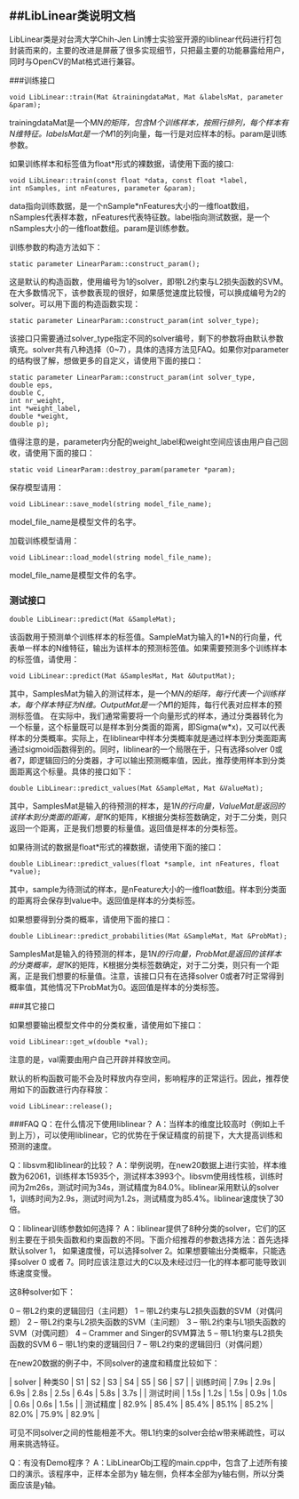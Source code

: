 ##LibLinear类说明文档
---
LibLinear类是对台湾大学Chih-Jen Lin博士实验室开源的liblinear代码进行打包封装而来的，主要的改进是屏蔽了很多实现细节，只把最主要的功能暴露给用户，同时与OpenCV的Mat格式进行兼容。

###训练接口

```
void LibLinear::train(Mat &trainingdataMat, Mat &labelsMat, parameter &param);
```

trainingdataMat是一个M*N的矩阵，包含M个训练样本，按照行排列，每个样本有N维特征。labelsMat是一个M*1的列向量，每一行是对应样本的标。param是训练参数。

如果训练样本和标签值为float*形式的裸数据，请使用下面的接口:

```
void LibLinear::train(const float *data, const float *label,
int nSamples, int nFeatures, parameter &param);
```

data指向训练数据，是一个nSample*nFeatures大小的一维float数组，nSamples代表样本数，nFeatures代表特征数。label指向测试数据，是一个nSamples大小的一维float数组。param是训练参数。

训练参数的构造方法如下：

```
static parameter LinearParam::construct_param();
```

这是默认的构造函数，使用编号为1的solver，即带L2约束与L2损失函数的SVM。在大多数情况下，该参数表现的很好，如果感觉速度比较慢，可以换成编号为2的solver。可以用下面的构造函数实现：

```
static parameter LinearParam::construct_param(int solver_type);
```

该接口只需要通过solver_type指定不同的solver编号，剩下的参数将由默认参数填充。solver共有八种选择（0~7），具体的选择方法见FAQ。如果你对parameter的结构很了解，想做更多的自定义，请使用下面的接口：

```
static parameter LinearParam::construct_param(int solver_type,
double eps,
double C,
int nr_weight,
int *weight_label,
double *weight,
double p);
```

值得注意的是，parameter内分配的weight_label和weight空间应该由用户自己回收，请使用下面的接口：

```
static void LinearParam::destroy_param(parameter *param);
```

保存模型请用：

```
void LibLinear::save_model(string model_file_name);
```

model_file_name是模型文件的名字。

加载训练模型请用：

```
void LibLinear::load_model(string model_file_name);
```

model_file_name是模型文件的名字。

### 测试接口

```
double LibLinear::predict(Mat &SampleMat);
```

该函数用于预测单个训练样本的标签值。SampleMat为输入的1*N的行向量，代表单一样本的N维特征，输出为该样本的预测标签值。如果需要预测多个训练样本的标签值，请使用：

```
void LibLinear::predict(Mat &SamplesMat, Mat &OutputMat);
```

其中，SamplesMat为输入的测试样本，是一个M*N的矩阵，每行代表一个训练样本，每个样本特征为N维。OutputMat是一个M*1的矩阵，每行代表对应样本的预测标签值。
在实际中，我们通常需要将一个向量形式的样本，通过分类器转化为一个标量，这个标量既可以是样本到分类面的距离，即Sigma(w*x)，又可以代表样本的分类概率。实际上，在liblinear中样本分类概率就是通过样本到分类面距离通过sigmoid函数得到的。同时，liblinear的一个局限在于，只有选择solver 0或者7，即逻辑回归的分类器，才可以输出预测概率值，因此，推荐使用样本到分类面距离这个标量。具体的接口如下：

```
double LibLinear::predict_values(Mat &SampleMat, Mat &ValueMat);
```

其中，SamplesMat是输入的待预测的样本，是1*N的行向量，ValueMat是返回的该样本到分类面的距离，是1*K的矩阵，K根据分类标签数确定，对于二分类，则只返回一个距离，正是我们想要的标量值。返回值是样本的分类标签。

如果待测试的数据是float*形式的裸数据，请使用下面的接口：

```
double LibLinear::predict_values(float *sample, int nFeatures, float *value);
```

其中，sample为待测试的样本，是nFeature大小的一维float数组。样本到分类面的距离将会保存到value中。返回值是样本的分类标签。

如果想要得到分类的概率，请使用下面的接口：

```
double LibLinear::predict_probabilities(Mat &SampleMat, Mat &ProbMat);
```

SamplesMat是输入的待预测的样本，是1*N的行向量，ProbMat是返回的该样本的分类概率，是1*K的矩阵，K根据分类标签数确定，对于二分类，则只有一个距离，正是我们想要的标量值。注意，该接口只有在选择solver 0或者7时正常得到概率值，其他情况下ProbMat为0。返回值是样本的分类标签。

###其它接口

如果想要输出模型文件中的分类权重，请使用如下接口：

```
void LibLinear::get_w(double *val);
```

注意的是，val需要由用户自己开辟并释放空间。

默认的析构函数可能不会及时释放内存空间，影响程序的正常运行。因此，推荐使用如下的函数进行内存释放：

```
void LibLinear::release();
```

###FAQ
Q：在什么情况下使用liblinear？
A：当样本的维度比较高时（例如上千到上万），可以使用liblinear，它的优势在于保证精度的前提下，大大提高训练和预测的速度。

Q：libsvm和liblinear的比较？
A：举例说明，在new20数据上进行实验，样本维数为62061，训练样本15935个，测试样本3993个。libsvm使用线性核，训练时间为2m26s，测试时间为34s，测试精度为84.0%。liblinear采用默认的solver 1，训练时间为2.9s，测试时间为1.2s，测试精度为85.4%。liblinear速度快了30倍。

Q：liblinear训练参数如何选择？
A：liblinear提供了8种分类的solver，它们的区别主要在于损失函数和约束函数的不同。下面介绍推荐的参数选择方法：首先选择默认solver 1， 如果速度慢，可以选择solver 2。如果想要输出分类概率，只能选择solver 0 或者 7。同时应该注意过大的C以及未经过归一化的样本都可能导致训练速度变慢。

这8种solver如下：

0 – 带L2约束的逻辑回归（主问题）
1 – 带L2约束与L2损失函数的SVM（对偶问题）
2 – 带L2约束与L2损失函数的SVM（主问题）
3 – 带L2约束与L1损失函数的SVM（对偶问题）
4 – Crammer and Singer的SVM算法
5 – 带L1约束与L2损失函数的SVM
6 – 带L1约束的逻辑回归
7 – 带L2约束的逻辑回归（对偶问题）

在new20数据的例子中，不同solver的速度和精度比较如下：

| solver | 种类S0 | S1 | S2 | S3 | S4 | S5 | S6 | S7 |
| 训练时间 | 7.9s | 2.9s | 6.9s | 2.8s | 2.5s | 6.4s | 5.8s | 3.7s |
| 测试时间 | 1.5s | 1.2s | 1.5s | 0.9s | 1.0s | 0.6s | 0.6s | 1.5s |
| 测试精度 | 82.9% | 85.4% | 85.4% | 85.1% | 85.2% | 82.0% | 75.9% | 82.9% |

可见不同solver之间的性能相差不大。带L1约束的solver会给w带来稀疏性，可以用来挑选特征。

Q：有没有Demo程序？
A：LibLinearObj工程的main.cpp中，包含了上述所有接口的演示。该程序中，正样本全部为y
轴左侧，负样本全部为y轴右侧，所以分类面应该是y轴。
